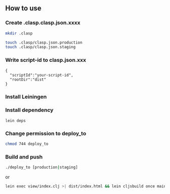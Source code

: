 ## How to use

### Create .clasp.clasp.json.xxxx

```sh
mkdir .clasp

touch .clasp/clasp.json.production
touch .clasp/clasp.json.staging
```

### Write script-id to clasp.json.xxx

```
{
  "scriptId":"your-script-id",
  "rootDir":"dist"
}
```

### Install Leiningen

### Install dependency

``lein deps``

### Change permission to deploy_to

```sh
chmod 744 deploy_to
```

### Build and push

```sh
./deploy_to [production|staging]
```

or

```sh
lein exec view/index.clj >| dist/index.html && lein cljsbuild once main && clasp push
```
